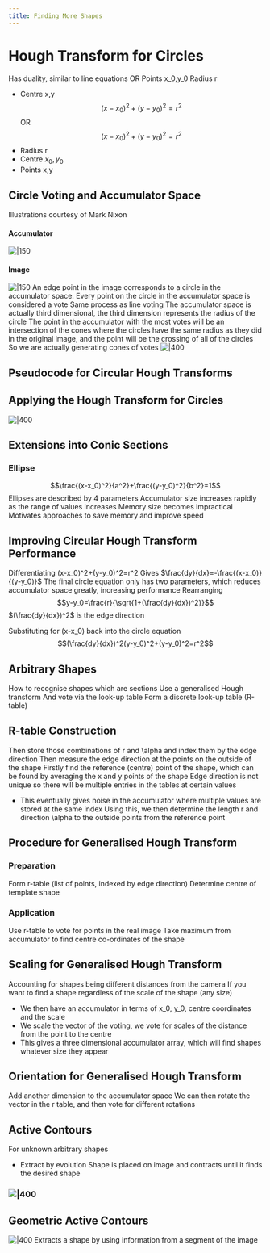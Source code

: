 ```yaml
---
title: Finding More Shapes
---
```


# Hough Transform for Circles
Has duality, similar to line equations
OR
Points x_0,y_0
Radius r
- Centre x,y
$$(x-x_0)^2+(y-y_0)^2=r^2$$
OR
$$(x-x_0)^2+(y-y_0)^2=r^2$$
- Radius r
- Centre $x_0,y_0$
- Points x,y
## Circle Voting and Accumulator Space
Illustrations courtesy of Mark Nixon
#### Accumulator
 ![|150](https://remnote-user-data.s3.amazonaws.com/Xh747k5sUlB3PbfyJANIIc8w7rVzcA0R3_cYFPEJt_Tb3rrnwhQ72t3y7fMoZJdRFbcOCjgO4qcPbSm7dBoFZDzjCYDQjCbLa8XrrCXYGILPr9c2Qafuq4hyR5kNQ-ci.png) 
#### Image
![|150](https://remnote-user-data.s3.amazonaws.com/f4wCMbV9KIQbeV4XcQC0c_DY5zTJJCvd4gX5vG4Mp08eApJ0AAKCXM3ww9LrcHvyvlQoSEJBKztBIlljQUfzIc0GvqnTmLhPqf9tFwcCU_3OcI_t4Y6zkWljiP7KP-C4.png) 
An edge point in the image corresponds to a circle in the accumulator space. Every point on the circle in the accumulator space is considered a vote
Same process as line voting
The accumulator space is actually third dimensional, the third dimension represents the radius of the circle
The point in the accumulator with the most votes will be an intersection of the cones where the circles have the same radius as they did in the original image, and the point will be the crossing of all of the circles
So we are actually generating cones of votes
![|400](https://remnote-user-data.s3.amazonaws.com/j6dAdtJPCYmYRyNQhfkTh6GDhlpNrqqaMQc6a5eZs-VaXXWCOPRSeJdvAeKEtog1vSCPKpVYPev8VljX312UCpGqIG9L8xdXuOempc5Ihit1L_v5hoV8RanjBxZalDUK.png)
## Pseudocode for Circular Hough Transforms

## Applying the Hough Transform for Circles
![|400](https://remnote-user-data.s3.amazonaws.com/KIZuwV-JzFSX6EqlEYY4W40CDa_NP3o78rOFrkCEMLT7QkP3kk9ba_RgEOPfvJ5yTzwzhJuxHSvqNwe1_yulF0pie4DcMMGZEmmOnFg_2IBc6iGf0BfgNqw8Y2qJMJUM.png)
## Extensions into Conic Sections
### Ellipse
$$\frac{(x-x_0)^2}{a^2}+\frac{(y-y_0)^2}{b^2}=1$$
Ellipses are described by 4 parameters
Accumulator size increases rapidly as the range of values increases
Memory size becomes impractical
Motivates approaches to save memory and improve speed
## Improving Circular Hough Transform Performance
Differentiating (x-x_0)^2+(y-y_0)^2=r^2 
Gives $\frac{dy}{dx}=-\frac{(x-x_0)}{(y-y_0)}$
The final circle equation only has two parameters, which reduces accumulator space greatly, increasing performance 
Rearranging
$$y-y_0=\frac{r}{\sqrt{1+(\frac{dy}{dx})^2}}$$
$(\frac{dy}{dx})^2$ is the edge direction 

Substituting for (x-x_0) back into the circle equation
$$(\frac{dy}{dx})^2(y-y_0)^2+(y-y_0)^2=r^2$$
## Arbitrary Shapes
How to recognise shapes which are sections
Use a generalised Hough transform
And vote via the look-up table
Form a discrete look-up table (R-table)
## R-table Construction
Then store those combinations of r and \alpha and index them by the edge direction
Then measure the edge direction at the points on the outside of the shape
Firstly find the reference (centre) point of the shape, which can be found by averaging the x and y points of the shape
Edge direction is not unique so there will be multiple entries in the tables at certain values
- This eventually gives noise in the accumulator where multiple values are stored at the same index
Using this, we then determine the length r and direction \alpha to the outside points from the reference point
## Procedure for Generalised Hough Transform
### Preparation
Form r-table (list of points, indexed by edge direction)
Determine centre of template shape
### Application
Use r-table to vote for points in the real image
Take maximum from accumulator to find centre co-ordinates of the shape

## Scaling for Generalised Hough Transform
Accounting for shapes being different distances from the camera
If you want to find a shape regardless of the scale of the shape (any size)
- We then have an accumulator in terms of x_0, y_0, centre coordinates and the scale
- We scale the vector of the voting, we vote for scales of the distance from the point to the centre
- This gives a three dimensional accumulator array, which will find shapes whatever size they appear
## Orientation for Generalised Hough Transform
Add another dimension to the accumulator space
We can then rotate the vector in the r table, and then vote for different rotations 
## Active Contours
For unknown arbitrary shapes
- Extract by evolution
Shape is placed on image and contracts until it finds the desired shape
### ![|400](https://remnote-user-data.s3.amazonaws.com/E1DhNW3SkqoDyi97zqV9rDm9QC8UVhnHQ4JlsWM8jR99PTVQVrxTRKwrDuevQyOB_qUcNAWiLwIZn8m9RlwwxVJ_BI7ZRyAUhVRnCkd2zDXp1LIC0MccIistS_GEF-H8.png) 
## Geometric Active Contours
![|400](https://remnote-user-data.s3.amazonaws.com/6ybzufr_PzCsE4uqOmLASxvukwViDqtUTFhm1CJpPT9bRU5Y0ZkpsFIs4gu9n6TTNwvkEYPyiApsvQG9pbYIK-q-oTAKq7k8gHyQjjn-eRPqXJdzWlsGr6R4G7v3aCpg.png)
Extracts a shape by using information from a segment of the image